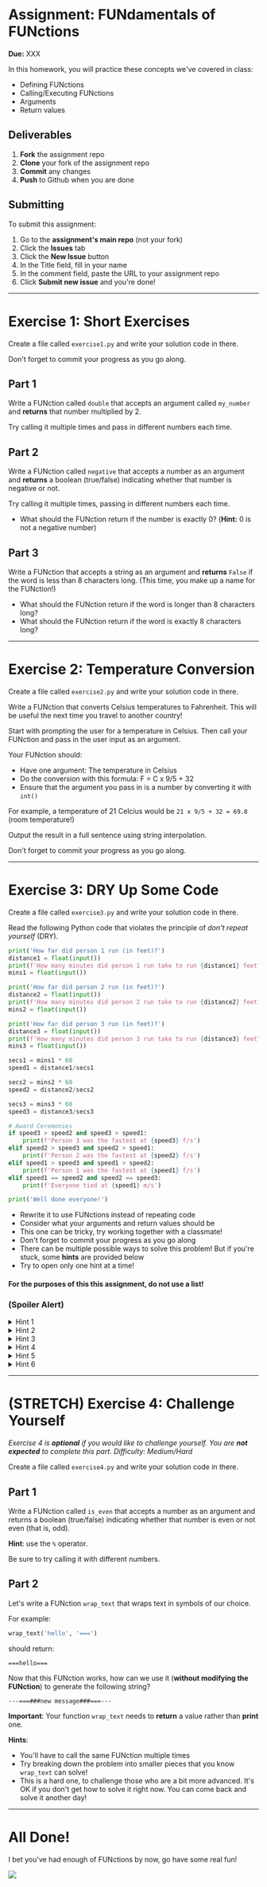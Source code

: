 # Assignment: FUNdamentals of FUNctions

**Due:** XXX

In this homework, you will practice these concepts we've covered in class:

* Defining FUNctions
* Calling/Executing FUNctions
* Arguments
* Return values

## Deliverables

1. **Fork** the assignment repo
1. **Clone** your fork of the assignment repo
1. **Commit** any changes
1. **Push** to Github when you are done

## Submitting

To submit this assignment:

1. Go to the **assignment's main repo** (not your fork)
1. Click the **Issues** tab
1. Click the **New Issue** button
1. In the Title field, fill in your name
1. In the comment field, paste the URL to your assignment repo
1. Click **Submit new issue** and you're done!

---

# Exercise 1: Short Exercises

Create a file called `exercise1.py` and write your solution code in there.

Don't forget to commit your progress as you go along.

## Part 1

Write a FUNction called `double` that accepts an argument called `my_number` and **returns** that number multiplied by 2.

Try calling it multiple times and pass in different numbers each time.

## Part 2

Write a FUNction called `negative` that accepts a number as an argument and **returns** a boolean (true/false) indicating whether that number is negative or not.

Try calling it multiple times, passing in different numbers each time.

* What should the FUNction return if the number is exactly 0? (**Hint:** 0 is not a negative number)

## Part 3

Write a FUNction that accepts a string as an argument and **returns** `False` if the word is less than 8 characters long. (This time, you make up a name for the FUNction!)

* What should the FUNction return if the word is longer than 8 characters long?
* What should the FUNction return if the word is exactly 8 characters long?

---

# Exercise 2: Temperature Conversion

Create a file called `exercise2.py` and write your solution code in there.

Write a FUNction that converts Celsius temperatures to Fahrenheit. This will be useful the next time you travel to another country!

Start with prompting the user for a temperature in Celsius. Then call your FUNction and pass in the user input as an argument.

Your FUNction should:

* Have one argument: The temperature in Celsius
* Do the conversion with this formula: F = C x 9/5 + 32
* Ensure that the argument you pass in is a number by converting it with `int()`

For example, a temperature of 21 Celcius would be `21 x 9/5 + 32 = 69.8` (room temperature!)

Output the result in a full sentence using string interpolation.

Don't forget to commit your progress as you go along.

---

# Exercise 3: DRY Up Some Code

Create a file called `exercise3.py` and write your solution code in there.

Read the following Python code that violates the principle of *don't repeat yourself* (DRY).

```python
print('How far did person 1 run (in feet)?')
distance1 = float(input())
print(f'How many minutes did person 1 run take to run {distance1} feet?')
mins1 = float(input())

print('How far did person 2 run (in feet)?')
distance2 = float(input())
print(f'How many minutes did person 2 run take to run {distance2} feet?')
mins2 = float(input())

print('How far did person 3 run (in feet)?')
distance3 = float(input())
print(f'How many minutes did person 3 run take to run {distance3} feet?')
mins3 = float(input())

secs1 = mins1 * 60
speed1 = distance1/secs1

secs2 = mins2 * 60
speed2 = distance2/secs2

secs3 = mins3 * 60
speed3 = distance3/secs3

# Award Ceremonies
if speed3 > speed2 and speed3 > speed1:
    print(f'Person 3 was the fastest at {speed3} f/s')
elif speed2 > speed3 and speed2 > speed1:
    print(f'Person 2 was the fastest at {speed2} f/s')
elif speed1 > speed3 and speed1 > speed2:
    print(f'Person 1 was the fastest at {speed1} f/s')
elif speed1 == speed2 and speed2 == speed3:
    print(f'Everyone tied at {speed1} m/s')

print('Well done everyone!')
```

* Rewrite it to use FUNctions instead of repeating code
* Consider what your arguments and return values should be
* This one can be tricky, try working together with a classmate!
* Don't forget to commit your progress as you go along
* There can be multiple possible ways to solve this problem! But if you're stuck, some **hints** are provided below
* Try to open only one hint at a time!

#### For the purposes of this this assignment, do not use a list!

### (Spoiler Alert)

<details>
<summary>Hint 1</summary>
There is no need to re-write the "Awards Ceremonies" part of the code, because it's not repeated!
</details>

<details>
<summary>Hint 2</summary>
Start by writing a FUNction to ask for the distance that a person has run. e.g. `ask_for_distance`

What argument(s) does this FUNction need?

What should be the return value of this FUNction?
</details>

<details>
<summary>Hint 3</summary>
Try writing another FUNction to ask for the minutes that a person has run. e.g. `ask_for_minutes`

What argument(s) does this FUNction need? Just one or more than one?

What should be the return value of this FUNction?
</details>

<details>
<summary>Hint 4</summary>
Try writing another FUNction to compute the speed in terms of feet per second. e.g. `compute_speed`

What argument(s) does this FUNction need? Just one or more than one?

What should be the return value of this FUNction?
</details>

<details>
<summary>Hint 5</summary>
Try writing another FUNction that uses all of the previous 3 FUNctions that we wrote. e.g. `run`

This FUNction should ask for that particular runner's distance, ask for that particular runner's minutes, and then compute the speed.

What argument(s) does this FUNction need? Just one or more than one?

What should be the return value of this FUNction?
</details>

<details>
<summary>Hint 6</summary>
That's all I got for ya!!!!
</details>

---

# (STRETCH) Exercise 4: Challenge Yourself

_Exercise 4 is **optional** if you would like to challenge yourself. You are **not expected** to complete this part. Difficulty: Medium/Hard_

Create a file called `exercise4.py` and write your solution code in there.

## Part 1

Write a FUNction called `is_even` that accepts a number as an argument and returns a boolean (true/false) indicating whether that number is even or not even (that is, odd).

**Hint**: use the `%` operator.

Be sure to try calling it with different numbers.

## Part 2

Let's write a FUNction `wrap_text` that wraps text in symbols of our choice.

For example:

```python
wrap_text('hello', '===')
```

should return:

```
===hello===
```

Now that this FUNction works, how can we use it (**without modifying the FUNction**) to generate the following string?

```
---===###new message###===---
```

**Important**: Your function `wrap_text` needs to **return** a value rather than **print** one.

**Hints**:

* You'll have to call the same FUNction multiple times
* Try breaking down the problem into smaller pieces that you know `wrap_text` can solve!
* This is a hard one, to challenge those who are a bit more advanced. It's OK if you don't get how to solve it right now. You can come back and solve it another day!

---

# All Done!

I bet you've had enough of FUNctions by now, go have some real fun!

![](https://media.giphy.com/media/xT0BKiK5sOCVdBUhiM/source.gif)
